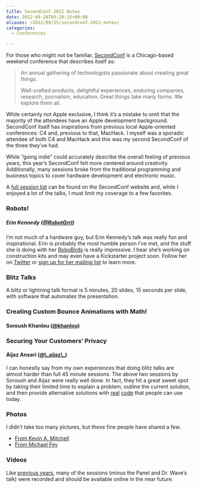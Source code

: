 ```yaml
---
title: SecondConf 2012 Notes
date: 2012-09-26T03:20:15+00:00
aliases: /2012/09/25/secondconf-2012-notes/
categories:
  - Conferences

---
```

For those who might not be familiar, [SecondConf][1] is a Chicago-based weekend conference that describes itself as:

> An annual gathering of technologists passionate about creating great things.
> 
> Well-crafted products, delightful experiences, enduring companies, research, journalism, education. Great things take many forms. We explore them all.

While certainly not Apple exclusive, I think it&#8217;s a mistake to omit that the majority of the attendees have an Apple development background. SecondConf itself has inspirations from previous local Apple-oriented conferences: C4 and, previous to that, MacHack. I myself was a sporadic attendee of both C4 and MacHack and this was my second SecondConf of the three they&#8217;ve had.

While &#8220;going indie&#8221; could accurately describe the overall feeling of previous years, this year&#8217;s SecondConf felt more centered around creativity. Additionally, many sessions broke from the traditional programming and business topics to cover hardware development and electronic music.

A [full session list][1] can be found on the SecondConf website and, while I enjoyed a lot of the talks, I must limit my coverage to a few favorites.

### Robots!

##### Erin Kennedy ([@RobotGrrl][2])

I&#8217;m not much of a hardware guy, but Erin Kennedy&#8217;s talk was really fun and inspirational. Erin is probably the most humble person I&#8217;ve met, and the stuff she is doing with her [RoboBirds][3] is really impressive. I hear she&#8217;s working on construction kits and may even have a Kickstarter project soon. Follow her on [Twitter][2] or [sign up for her mailing list][3] to learn more.

### Blitz Talks

A blitz or lightning talk format is 5 minutes, 20 slides, 15 seconds per slide, with software that automates the presentation.

### Creating Custom Bounce Animations with Math!

#### Soroush Khanlou ([@khanlou][4])

### Securing Your Customers&#8217; Privacy

#### Aijaz Ansari ([@&#92;\_aijaz&#92;\_][5])

I can honestly say from my own experiences that doing blitz talks are almost harder than full 45 minute sessions. The above two sessions by Soroush and Aijaz were really well done. In fact, they hit a great sweet spot by taking their limited time to explain a problem, outline the current solution, and then provide alternative solutions with [real][6] [code][7] that people can use today.

### Photos

I didn&#8217;t take too many pictures, but these fine people have shared a few.

  * [From Kevin A. Mitchell][8]
  * [From Michael Fey][9]

### Videos

Like [previous years][10], many of the sessions (minus the Panel and Dr. Wave&#8217;s talk) were recorded and should be available online in the near future.

 [1]: http://www.secondconf.com/
 [2]: http://twitter.com/RobotGrrl
 [3]: http://robobrrd.com/
 [4]: http://twitter.com/khanlou
 [5]: http://twitter.com/_aijaz_
 [6]: http://khanlou.com/2012/09/secondconf-2012-blitz-talk/
 [7]: http://aijazansari.com/2012/09/22/protecting-your-users-privacy/
 [8]: http://www.flickr.com/photos/23993495@N03/sets/72157631660328306/
 [9]: http://500px.com/MrRooni/sets/secondconf_2012
 [10]: http://www.secondconf.com/#vids